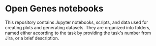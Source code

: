 # Open Genes notebooks

This repository contains Jupyter notebooks, scripts, and data used for creating plots and generating datasets. They are organized into folders, named either according to the task by providing the task's number from Jira, or a brief description.

